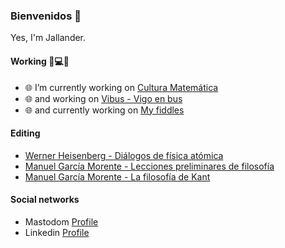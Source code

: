 ### Bienvenidos 👋

Yes, I'm Jallander.

#### Working 📡💻🌐

- 🌐 I’m currently working on [Cultura Matemática]([https://cultura-matematica.galidea.es](http://cultu-matematica.byethost7.com/index.html))
- 🌐 and working on [Vibus - Vigo en bus](https://vibus.galidea.es)
- 🌐 and currently working on [My fiddles](https://jsfiddle.net/user/jallander/fiddles/)

#### Editing

- [Werner Heisenberg - Diálogos de física atómica](https://github.com/joseantoniolopezlorenzo/dialogos-sobre-fisica-atomica)
- [Manuel García Morente - Lecciones preliminares de filosofía](https://github.com/joseantoniolopezlorenzo/lecciones-preliminares-de-filosofia)
- [Manuel García Morente - La filosofía de Kant](https://github.com/joseantoniolopezlorenzo/la-filosofia-de-kant)
  
#### Social networks

- Mastodom [Profile](https://mastodon.social/@jalander)
- Linkedin [Profile](https://www.linkedin.com/in/jos%C3%A9-antonio-l%C3%B3pez-lorenzo/)

<!--
**joseantoniolopezlorenzo/joseantoniolopezlorenzo** is a ✨ _special_ ✨ repository because its `README.md` (this file) appears on your GitHub profile.

Here are some ideas to get you started:

- 🔭 I’m currently working on [Cultura Matemática](https://cultura-matematica.galidea.es)
- 🌱 I’m currently learning ...
- 👯 I’m looking to collaborate on ...
- 🤔 I’m looking for help with ...
- 💬 Ask me about ...
- 📫 How to reach me: ...
- 😄 Pronouns: ...
- ⚡ Fun fact: ...
-->
